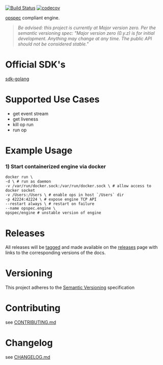 [![Build Status](https://travis-ci.org/opspec-io/engine.svg?branch=master)](https://travis-ci.org/opspec-io/engine)
[![codecov](https://codecov.io/gh/opspec-io/engine/branch/master/graph/badge.svg)](https://codecov.io/gh/opspec-io/engine)

[opspec](http://opspec.io) compliant engine.

> *Be advised: this project is currently at Major version zero. Per the
> semantic versioning spec: "Major version zero (0.y.z) is for initial
> development. Anything may change at any time. The public API should
> not be considered stable."*

# Official SDK's

[sdk-golang](https://github.com/opspec-io/sdk-golang)

# Supported Use Cases

- get event stream
- get liveness
- kill op run
- run op

# Example Usage

### 1) Start containerized engine via docker

```SHELL
docker run \
-d \ # run as daemon
-v /var/run/docker.sock:/var/run/docker.sock \ # allow access to docker socket
-v /Users:/Users \ # enable ops in host `/Users` dir
-p 42224:42224 \ # expose engine TCP API
--restart always \ # restart on failure
--name opspec.engine \
opspec/engine # unstable version of engine
```

# Releases

All releases will be [tagged](https://github.com/opspec-io/engine/tags)
and made available on the [releases](https://github.com/opspec-io/engine/releases) page with links
to the corresponding versions of the docs.

# Versioning

This project adheres to the [Semantic Versioning](http://semver.org/)
specification

# Contributing

see [CONTRIBUTING.md](CONTRIBUTING.md)

# Changelog

see [CHANGELOG.md](CHANGELOG.md)
